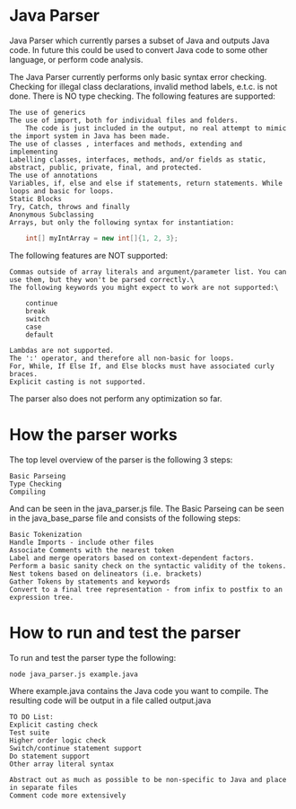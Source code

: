 # Java Parser
Java Parser which currently parses a subset of Java and outputs Java code. In future this could be used to convert Java code to some other language, or perform code analysis.

The Java Parser currently performs only basic syntax error checking. Checking for illegal class declarations, invalid method labels, e.t.c. is not done. There is NO type checking. The following features are supported:

    The use of generics
    The use of import, both for individual files and folders.
        The code is just included in the output, no real attempt to mimic the import system in Java has been made.
    The use of classes , interfaces and methods, extending and implementing
    Labelling classes, interfaces, methods, and/or fields as static, abstract, public, private, final, and protected.
    The use of annotations
    Variables, if, else and else if statements, return statements. While loops and basic for loops.
    Static Blocks
    Try, Catch, throws and finally
    Anonymous Subclassing
    Arrays, but only the following syntax for instantiation:

```java
    int[] myIntArray = new int[]{1, 2, 3};
```

The following features are NOT supported:

    Commas outside of array literals and argument/parameter list. You can use them, but they won't be parsed correctly.\
    The following keywords you might expect to work are not supported:\

        continue
        break
        switch
        case
        default

    Lambdas are not supported.
    The ':' operator, and therefore all non-basic for loops.
	For, While, If Else If, and Else blocks must have associated curly braces.
	Explicit casting is not supported.

The parser also does not perform any optimization so far.

# How the parser works

The top level overview of the parser is the following 3 steps:

    Basic Parseing
    Type Checking
    Compiling

And can be seen in the java_parser.js file.
The Basic Parseing can be seen in the java_base_parse file and consists of the following steps:

    Basic Tokenization
    Handle Imports - include other files
    Associate Comments with the nearest token
    Label and merge operators based on context-dependent factors.
    Perform a basic sanity check on the syntactic validity of the tokens.
    Nest tokens based on delineators (i.e. brackets)
    Gather Tokens by statements and keywords
    Convert to a final tree representation - from infix to postfix to an expression tree.

# How to run and test the parser

To run and test the parser type the following:

```
node java_parser.js example.java
```

Where example.java contains the Java code you want to compile. The resulting code will be output in a file called output.java

	TO DO List:
	Explicit casting check
	Test suite
	Higher order logic check
	Switch/continue statement support
	Do statement support
	Other array literal syntax
	
	Abstract out as much as possible to be non-specific to Java and place in separate files
	Comment code more extensively
